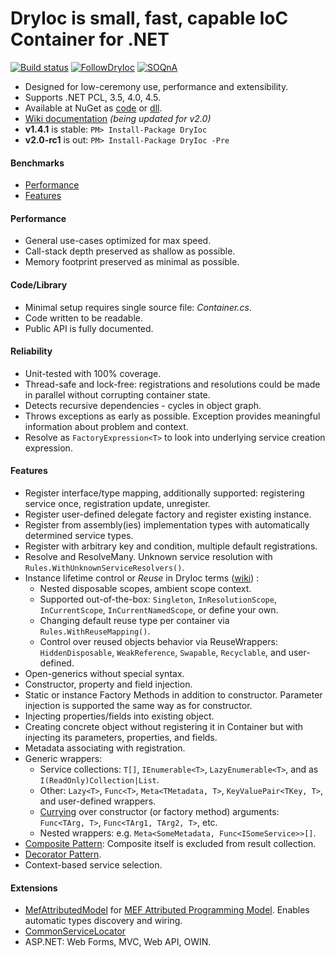 DryIoc is small, fast, capable IoC Container for .NET
=====================================================

[![Build status](https://ci.appveyor.com/api/projects/status/te0oktwwf7xx5e3k/branch/dev)](https://ci.appveyor.com/project/MaksimVolkau/dryioc-426/branch/dev)
[![FollowDryIoc](https://img.shields.io/badge/Follow-%40DryIoc-blue.svg)](https://twitter.com/DryIoc) 
[![SOQnA](https://img.shields.io/badge/StackOverflow-QnA-green.svg)](http://stackoverflow.com/questions/tagged/dryioc)

[Autofac]: https://code.google.com/p/autofac/
[MEF]: http://mef.codeplex.com/
[DryIoc]: https://www.nuget.org/packages/DryIoc/
[DryIoc.MefAttributedModel]: https://www.nuget.org/packages/DryIoc.MefAttributedModel/
[DryIoc.dll]: https://www.nuget.org/packages/DryIoc.dll/
[DryIoc.MefAttributedModel.dll]: https://www.nuget.org/packages/DryIoc.MefAttributedModel.dll/
[WikiHome]: https://bitbucket.org/dadhi/dryioc/wiki/Home
[MefAttributedModel]: https://bitbucket.org/dadhi/dryioc/wiki/MefAttributedModel
[PCL]: http://msdn.microsoft.com/en-us/library/gg597391(v=vs.110).aspx
[v2.0]: https://bitbucket.org/dadhi/dryioc/wiki/Home

* Designed for low-ceremony use, performance and extensibility.
* Supports .NET PCL, 3.5, 4.0, 4.5.
* Available at NuGet as [code][DryIoc] or [dll][DryIoc.dll].
* [Wiki documentation][WikiHome] _(being updated for v2.0)_
* __v1.4.1__ is stable: `PM> Install-Package DryIoc` 
* __v2.0-rc1__ is out: `PM> Install-Package DryIoc -Pre`

#### Benchmarks
* [Performance](http://www.palmmedia.de/blog/2011/8/30/ioc-container-benchmark-performance-comparison)
* [Features](http://featuretests.apphb.com/DependencyInjection.html)

#### Performance
* General use-cases optimized for max speed.
* Call-stack depth preserved as shallow as possible.
* Memory footprint preserved as minimal as possible.

#### Code/Library
* Minimal setup requires single source file: *Container.cs*. 
* Code written to be readable.
* Public API is fully documented.

#### Reliability
* Unit-tested with 100% coverage.
* Thread-safe and lock-free: registrations and resolutions could be made in parallel without corrupting container state. 
* Detects recursive dependencies - cycles in object graph.
* Throws exceptions as early as possible. Exception provides meaningful information about problem and context.
* Resolve as `FactoryExpression<T>` to look into underlying service creation expression.

#### Features

* Register interface/type mapping, additionally supported: registering service once, registration update, unregister. 
* Register user-defined delegate factory and register existing instance.
* Register from assembly(ies) implementation types with automatically determined service types.
* Register with arbitrary key and condition, multiple default registrations.
* Resolve and ResolveMany. Unknown service resolution with `Rules.WithUnknownServiceResolvers()`. 
* Instance lifetime control or *Reuse* in DryIoc terms ([wiki](https://bitbucket.org/dadhi/dryioc/wiki/ReuseAndScopes)) :
    * Nested disposable scopes, ambient scope context.
    * Supported out-of-the-box: `Singleton`, `InResolutionScope`, `InCurrentScope`, `InCurrentNamedScope`, or define your own.
    * Changing default reuse type per container via  `Rules.WithReuseMapping()`.
    * Control over reused objects behavior via ReuseWrappers: `HiddenDisposable`, `WeakReference`, `Swapable`, `Recyclable`, and user-defined.
* Open-generics without special syntax.
* Constructor, property and field injection.
* Static or instance Factory Methods in addition to constructor. Parameter injection is supported the same way as for constructor.
* Injecting properties/fields into existing object.
* Creating concrete object without registering it in Container but with injecting its parameters, properties, and fields.
* Metadata associating with registration.
* Generic wrappers:
    * Service collections: `T[]`, `IEnumerable<T>`, `LazyEnumerable<T>`, and as `I(ReadOnly)Collection|List`.
    * Other: `Lazy<T>`, `Func<T>`, `Meta<TMetadata, T>`, `KeyValuePair<TKey, T>`, and user-defined wrappers.
    * [Currying](http://en.wikipedia.org/wiki/Currying) over constructor (or factory method) arguments: `Func<TArg, T>`, `Func<TArg1, TArg2, T>`, etc.
    * Nested wrappers: e.g. `Meta<SomeMetadata, Func<ISomeService>>[]`.
* [Composite Pattern](http://en.wikipedia.org/wiki/Composite_pattern): Composite itself is excluded from result collection.
* [Decorator Pattern](http://en.wikipedia.org/wiki/Decorator_pattern). 
* Context-based service selection.

#### Extensions
* [MefAttributedModel] for [MEF Attributed Programming Model](http://msdn.microsoft.com/en-us/library/ee155691(v=vs.110).aspx). Enables automatic types discovery and wiring.
* [CommonServiceLocator](https://commonservicelocator.codeplex.com/)
* ASP.NET: Web Forms, MVC, Web API, OWIN.